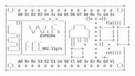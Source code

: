 

	
	
          +-----------------------------------------------------+
          |(_)  o  o  o  o  o  o  o  o  o  o  o  o  o  o  o  (_)|
          |     D0 D1 D2 D3 D4 3v Gd D5 D6 D7 D8 Rx Tx Gd 3v    |
          |________________=__=__=___         -[]= = =[]-       |
          |    []|              __   |    ____     =    fla[()] |
          ||     |   \  /\  /  |_    |  _|    |_   = +-----+ +----+
          ||___  |    \/  \/ i |  i  | |        |  = |     | |    |
          | ___|||        ESP8266    | |________|  = |     | |    |
          ||___ ||  _  _  _          |  || || ||   = +-----+ |    |
          | ___||| |_ |  |           |  []    =    = []  =   +----+
          ||____|| |  |_ |_802.11g/n |  +----+     =     =      |
          |______|___________________|  |    |     =    rst[()] |
          |                             +----+     =  -=-       |
          | _   A0 Rv Rv S3 S2 S1 Cm S0 Cl Gd 3v En Rs Gd Vi  _ |
          |(_)  o  o  o  o  o  o  o  o  o  o  o  o  o  o  o  (_)|
          +-----------------------------------------------------+
